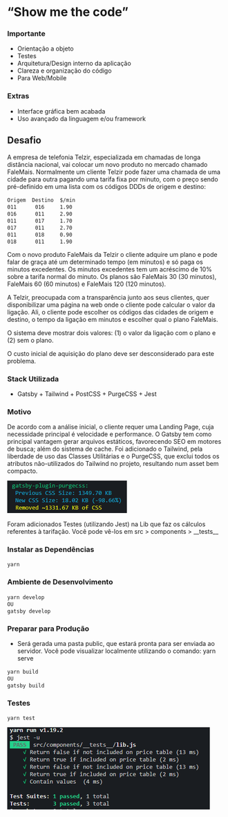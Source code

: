 # “Show me the code”

### Importante
- Orientação a objeto
- Testes
- Arquitetura/Design interno da aplicação
- Clareza e organização do código
- Para Web/Mobile

### Extras
- Interface gráfica bem acabada
- Uso avançado da linguagem e/ou framework

## Desafio
A empresa de telefonia Telzir, especializada em chamadas de longa distância nacional, vai colocar um novo produto no mercado chamado FaleMais. Normalmente um cliente Telzir pode fazer uma chamada de uma cidade para outra pagando
uma tarifa fixa por minuto, com o preço sendo pré-definido em uma lista com os códigos DDDs
de origem e destino:
```
Origem  Destino  $/min
011      016     1.90
016      011     2.90
011      017     1.70
017      011     2.70
011      018     0.90
018      011     1.90 
```

Com o novo produto FaleMais da Telzir o cliente adquire um plano e pode falar de graça até um determinado tempo (em minutos) e só paga os minutos excedentes. 
Os minutos excedentes tem um acréscimo de 10% sobre a tarifa normal do minuto. 
Os planos são FaleMais 30 (30 minutos), FaleMais 60 (60 minutos) e FaleMais 120 (120 minutos).

A Telzir, preocupada com a transparência junto aos seus clientes, quer disponibilizar uma
página na web onde o cliente pode calcular o valor da ligação. Ali, o cliente pode escolher os
códigos das cidades de origem e destino, o tempo da ligação em minutos e escolher qual o
plano FaleMais. 

O sistema deve mostrar dois valores: (1) o valor da ligação com o plano e (2) sem o plano. 

O custo inicial de aquisição do plano deve ser desconsiderado para este
problema.

### Stack Utilizada
- Gatsby + Tailwind + PostCSS + PurgeCSS + Jest

### Motivo
De acordo com a análise inicial, o cliente requer uma Landing Page, cuja necessidade principal é velocidade e performance. O Gatsby tem como principal vantagem gerar arquivos estáticos, favorecendo SEO em motores de busca; além do sistema de cache. Foi adicionado o Tailwind, pela liberdade de uso das Classes Utilitárias e o PurgeCSS, que exclui todos os atributos não-utilizados do 
Tailwind no projeto, resultando num asset bem compacto.

![PurgeCSS](https://github.com/RenatoSiqueira/Teste_LOLDesign/blob/master/purgeCSS.png)

Foram adicionados Testes (utilizando Jest) na Lib que faz os cálculos referentes à tarifação. Você pode vê-los em src > components > \_\_tests\_\_

### Instalar as Dependências
```
yarn
```

### Ambiente de Desenvolvimento
```
yarn develop
OU
gatsby develop
```

### Preparar para Produção
- Será gerada uma pasta public, que estará pronta para ser enviada ao servidor. Você pode visualizar localmente utilizando o comando: yarn serve
```
yarn build
OU
gatsby build
```

### Testes
```
yarn test
```

![Tests](https://github.com/RenatoSiqueira/Teste_LOLDesign/blob/master/tests.png)